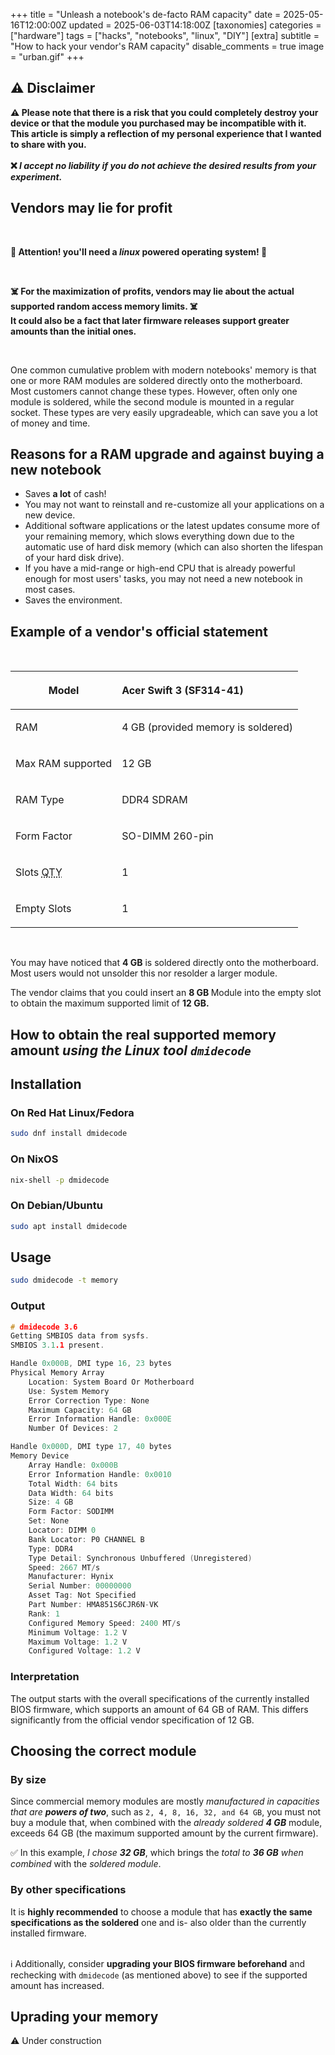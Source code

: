+++
title = "Unleash a notebook's de-facto RAM capacity"
date = 2025-05-16T12:00:00Z
updated =  2025-06-03T14:18:00Z
[taxonomies]
categories = ["hardware"]
tags = ["hacks", "notebooks", "linux", "DIY"]
[extra]
subtitle = "How to hack your vendor's RAM capacity"
disable_comments = true
image = "urban.gif"
+++

## ⚠️ Disclaimer

<p class="notice_success"><strong>⚠️ Please note that there is a risk that you could completely destroy your device or that the module you purchased may be incompatible with it. This article is simply a reflection of my personal experience that I wanted to share with you.<br><br> 
❌ <em> I accept no liability if you do not achieve the desired results from your experiment. </em>
</strong>
</p>

## Vendors may lie for profit
<br>
<p class="notice_warning"><strong>🐧 Attention! you'll need a <em>linux</em> powered operating system! 🐧</strong></p>

<br>
<p class="notice"><strong>☠️ For the maximization of profits, vendors may lie about the actual supported random access memory limits. ☠️ <br>It could also be a fact that later firmware releases support greater amounts than the initial ones. </strong></p>

<br>
<p>
One common cumulative problem with modern notebooks' memory is that one or more RAM modules are soldered directly onto the motherboard. Most customers cannot change these types. However, often only one module is soldered, while the second module is mounted in a regular socket. These types are very easily upgradeable, which can save you a lot of money and time.
</p>

## Reasons for a RAM upgrade and against buying a new notebook
- Saves **a lot** of cash!
- You may not want to reinstall and re-customize all your applications on a new device.
- Additional software applications or the latest updates consume more of your remaining memory, which slows everything down due to the automatic use of hard disk memory (which can also shorten the lifespan of your hard disk drive).
- If you have a mid-range or high-end CPU that is already powerful enough for most users' tasks, you may not need a new notebook in most cases.
- Saves the environment.

## Example of a vendor's official statement
<br>

| Model                                   | <p align="left">Acer Swift 3 (SF314-41)</p>            |
| --------------------------------------- | :----------------------------------------------------- |
| RAM                                     | <p align="left">4 GB (provided memory is soldered)</p> |
| Max RAM supported                       | <p align="left">12 GB</p>                              |
| RAM Type                                | <p align="left">DDR4 SDRAM</p>                         |
| Form Factor                             | <p align="left">SO-DIMM 260-pin</p>                    |
| Slots <abbr title="Quantity">QTY</abbr> | <p align="left">1</p>                                  |
| Empty Slots                             | <p align="left">1</p>                                  |


<br>

You may have noticed that **4 GB** is soldered directly onto the motherboard. Most users would not unsolder this nor resolder a larger module.

<p class="notice_warning">The vendor claims that you could insert an <strong>8 GB </strong>Module into the empty slot to obtain the maximum supported limit of <strong>12 GB.</strong></p>

## How to obtain the real supported memory amount _using the Linux tool `dmidecode`_

## Installation 

### On Red Hat Linux/Fedora
```bash
sudo dnf install dmidecode
```
### On NixOS
```bash
nix-shell -p dmidecode
```
### On Debian/Ubuntu
```bash
sudo apt install dmidecode
```
## Usage
```bash
sudo dmidecode -t memory
```
### Output
```c
# dmidecode 3.6
Getting SMBIOS data from sysfs.
SMBIOS 3.1.1 present.

Handle 0x000B, DMI type 16, 23 bytes
Physical Memory Array
	Location: System Board Or Motherboard
	Use: System Memory
	Error Correction Type: None
	Maximum Capacity: 64 GB
	Error Information Handle: 0x000E
	Number Of Devices: 2

Handle 0x000D, DMI type 17, 40 bytes
Memory Device
	Array Handle: 0x000B
	Error Information Handle: 0x0010
	Total Width: 64 bits
	Data Width: 64 bits
	Size: 4 GB
	Form Factor: SODIMM
	Set: None
	Locator: DIMM 0
	Bank Locator: P0 CHANNEL B
	Type: DDR4
	Type Detail: Synchronous Unbuffered (Unregistered)
	Speed: 2667 MT/s
	Manufacturer: Hynix
	Serial Number: 00000000
	Asset Tag: Not Specified
	Part Number: HMA851S6CJR6N-VK    
	Rank: 1
	Configured Memory Speed: 2400 MT/s
	Minimum Voltage: 1.2 V
	Maximum Voltage: 1.2 V
	Configured Voltage: 1.2 V
```

### Interpretation
The output starts with the overall specifications of the currently installed BIOS firmware, which supports an amount of 64 GB of RAM. This differs significantly from the official vendor specification of 12 GB.

## Choosing the correct module
### By size
Since commercial memory modules are mostly _manufactured in capacities that are **powers of two**_, such as `2, 4, 8, 16, 32, and 64 GB`, you must not buy a module that, when combined with the _already soldered **4 GB**_ module, exceeds 64 GB (the maximum supported amount by the current firmware). 

<p class="notice_success">✅ In this example, <em> I chose <strong>32 GB</strong></em>, which brings the <em>total to <strong>36 GB</strong> when combined</em> with the <em>soldered module</em>.</p>

### By other specifications
It is **highly recommended** to choose a module that has **exactly the same specifications as the soldered** one and is-  also older than the currently installed firmware. 
<br><br>

<p class="notice_info">ℹ️ Additionally, consider <strong>upgrading your BIOS firmware beforehand</strong> and rechecking with <code>dmidecode</code> (as mentioned above) to see if the supported amount has increased.</p>

## Uprading your memory

⚠️ Under construction


